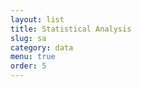 ```yaml
---
layout: list
title: Statistical Analysis
slug: sa
category: data
menu: true
order: 5
---
```

